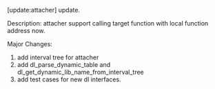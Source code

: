 [update:attacher] update.

Description:
attacher support calling target function with local function
address now.

Major Changes:
1. add interval tree for attacher
2. add dl_parse_dynamic_table and dl_get_dynamic_lib_name_from_interval_tree
3. add test cases for new dl interfaces.

